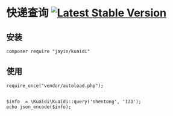 # 快递查询 [![Latest Stable Version](https://poser.pugx.org/jayin/kuaidi/v/stable.svg)](https://packagist.org/packages/jayin/kuaidi)

## 安装

```
composer require "jayin/kuaidi"
```

## 使用


```
require_once("vendor/autoload.php");


$info  = \Kuaidi\Kuaidi::query('shentong', '123');
echo json_encode($info);
```
